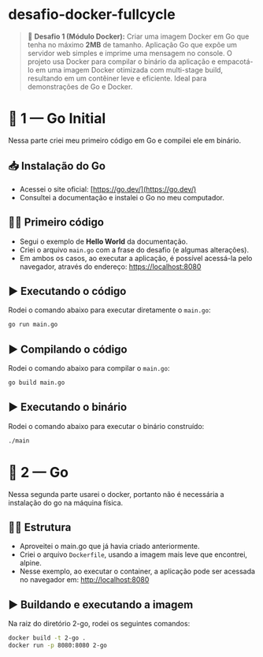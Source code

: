 # desafio-docker-fullcycle
> 📌 **Desafio 1 (Módulo Docker):** Criar uma imagem Docker em Go que tenha no máximo **2MB** de tamanho.
Aplicação Go que expõe um servidor web simples e imprime uma mensagem no console. O projeto usa Docker para compilar o binário da aplicação e empacotá-lo em uma imagem Docker otimizada com multi-stage build, resultando em um contêiner leve e eficiente. Ideal para demonstrações de Go e Docker.

# 🚀 1 — Go Initial

Nessa parte criei meu primeiro código em Go e compilei ele em binário.  

## 📥 Instalação do Go
- Acessei o site oficial: [https://go.dev/](https://go.dev/)  
- Consultei a documentação e instalei o Go no meu computador.  

## 👨‍💻 Primeiro código
- Segui o exemplo de **Hello World** da documentação.
- Criei o arquivo `main.go` com a frase do desafio (e algumas alterações).
- Em ambos os casos, ao executar a aplicação, é possível acessá-la pelo navegador, através do endereço: [https://localhost:8080](https://localhost:8080)

## ▶️ Executando o código
Rodei o comando abaixo para executar diretamente o `main.go`:

```bash
go run main.go
```

## ▶️ Compilando o código
Rodei o comando abaixo para compilar o `main.go`:

```bash
go build main.go
```

## ▶️ Executando o binário
Rodei o comando abaixo para executar o binário construído:

```bash
./main
```



# 🚀 2 — Go

Nessa segunda parte usarei o docker, portanto não é necessária a instalação do go na máquina física.  

## 👨‍💻 Estrutura
- Aproveitei o main.go que já havia criado anteriormente.
- Criei o arquivo `Dockerfile`, usando a imagem mais leve que encontrei, alpine.
- Nesse exemplo, ao executar o container, a aplicação pode ser acessada no navegador em: [http://localhost:8080](http://localhost:8080)

## ▶️ Buildando e executando a imagem
Na raiz do diretório 2-go, rodei os seguintes comandos:

```bash
docker build -t 2-go .
docker run -p 8080:8080 2-go
```
